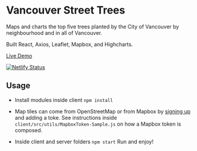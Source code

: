 # Vancouver Street Trees

Maps and charts the top five trees planted by the City of Vancouver by neighbourhood and in all of Vancouver.

Built React, Axios, Leaflet, Mapbox, and Highcharts.

[Live Demo](https://vancouver-street-trees.netlify.app/)

[![Netlify Status](https://api.netlify.com/api/v1/badges/e71fb83e-c1e1-4bb4-ad5e-9e67bd8ae88f/deploy-status)](https://vancouver-street-trees.netlify.app/)

## Usage

- Install modules inside client `npm install`

- Map tiles can come from OpenStreetMap or from Mapbox by [signing up](https://www.mapbox.com/) and adding a toke. See instructions inside `client/src/utils/MapboxToken-Sample.js` on how a Mapbox token is composed.

- Inside client and server folders `npm start` Run and enjoy!
